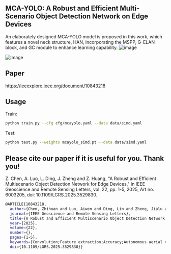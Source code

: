 
## MCA-YOLO: A Robust and Efficient Multi-Scenario Object Detection Network on Edge Devices
An elaborately designed MCA-YOLO model is proposed in this work, which features a novel neck structure, HAN, incorporating the MSPP, G-ELAN block, and GC module to enhance learning capability.
![image](https://github.com/CZZZHuan/MCA-YOLO/images/MCAYOLO.png)

![image]()
## Paper

https://ieeexplore.ieee.org/document/10843218


## Usage

Train:

```sh
python train.py --cfg cfg/mcayolo.yaml --data data/simd.yaml
```

Test:

```sh
python test.py --weights mcayolo_simd.pt --data data/simd.yaml
```

## Please cite our paper if it is useful for you. Thank you!
Z. Chen, A. Luo, L. Ding, J. Zheng and Z. Huang, "A Robust and Efficient Multiscenario Object Detection Network for Edge Devices," in IEEE Geoscience and Remote Sensing Letters, vol. 22, pp. 1-5, 2025, Art no. 6003205, doi: 10.1109/LGRS.2025.3529830.

```sh
@ARTICLE{10843218,
  author={Chen, Zhihuan and Luo, Aiwen and Ding, Lin and Zheng, Jialu and Huang, Zunkai},
  journal={IEEE Geoscience and Remote Sensing Letters}, 
  title={A Robust and Efficient Multiscenario Object Detection Network for Edge Devices}, 
  year={2025},
  volume={22},
  number={},
  pages={1-5},
  keywords={Convolution;Feature extraction;Accuracy;Autonomous aerial vehicles;Remote sensing;Neck;Kernel;Image edge detection;YOLO;Computational modeling;Edge device;lightweight neural network;object detection;unmanned aerial vehicle (UAV);YOLO},
  doi={10.1109/LGRS.2025.3529830}}
```




